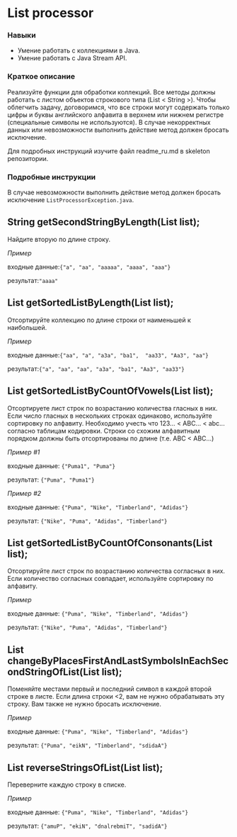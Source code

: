 # List processor

### Навыки
- Умение работать с коллекциями в Java.
- Умение работать с Java Stream API.

### Краткое описание
Реализуйте функции для обработки коллекций. Все методы должны работать с листом объектов строкового типа (List < String >). Чтобы облегчить задачу, договоримся, что все строки могут содержать только
цифры и буквы английского алфавита в верхнем или нижнем регистре (специальные символы не используются).
В случае некорректных данных или невозможности выполнить действие метод должен бросать исключение.

Для подробных инструкций изучите файл readme_ru.md в skeleton репозитории.


### Подробные инструкции
В случае невозможности выполнить действие метод должен бросать исключение `ListProcessorException.java`.

## String getSecondStringByLength(List<String> list);
Найдите вторую по длине строку.

*Пример*

входные данные:`{"a", "aa", "aaaaa", "aaaa", "aaa"}`

результат:`"aaaa"`

## List<String> getSortedListByLength(List<String> list);
Отсортируйте коллекцию по длине строки от наименьшей к наибольшей.

*Пример*

входные данные:`{"aa", "a", "a3a", "ba1",  "aa33", "Aa3", "aa"}`

результат:`{"a", "aa", "aa", "a3a", "ba1", "Aa3", "aa33"}`

## List<String> getSortedListByCountOfVowels(List<String> list);
Отсортируете лист строк по возрастанию количества гласных в них. 
Если число гласных в нескольких строках одинаково, используйте сортировку по алфавиту.
Необходимо учесть что 123... < ABC... < abc... согласно таблицам кодировки.
Строки со схожим алфавитным порядком должны быть отсортированы по длине (т.е. ABC < ABC...)

*Пример #1*

входные данные: `{"Puma1", "Puma"}`

результат: `{"Puma", "Puma1"}`

*Пример #2*

входные данные: `{"Puma", "Nike", "Timberland", "Adidas"}`

результат: `{"Nike", "Puma", "Adidas", "Timberland"}`

## List<String> getSortedListByCountOfConsonants(List<String> list);
Отсортируйте лист строк по возрастанию количества согласных в них.
Если количество согласных совпадает, используйте сортировку по алфавиту.

*Пример*

входные данные: `{"Puma", "Nike", "Timberland", "Adidas"}`

результат: `{"Nike", "Puma", "Adidas", "Timberland"}`

## List<String> changeByPlacesFirstAndLastSymbolsInEachSecondStringOfList(List<String> list);
Поменяйте местами первый и последний символ в каждой второй строке в листе.
Если длина строки <2, вам не нужно обрабатывать эту строку. Вам также не нужно бросать исключение.

*Пример*

входные данные: `{"Puma", "Nike", "Timberland", "Adidas"}`

результат: `{"Puma", "eikN", "Timberland", "sdidaA"}`

## List<String> reverseStringsOfList(List<String> list);
Переверните каждую строку в списке.

*Пример*

входные данные: `{"Puma", "Nike", "Timberland", "Adidas"}`

результат: `{"amuP", "ekiN", "dnalrebmiT", "sadidA"}`
